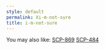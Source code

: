 ```yaml
---
style: default
permalink: Xi-m-not-sure
title: i-m-not-sure
---
```

You may also like:
[SCP-869](http://scp-wiki.net/scp-869)
[SCP-484](http://scp-wiki.net/scp-484)